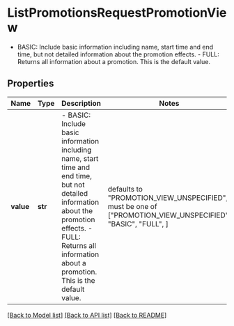 # ListPromotionsRequestPromotionView

 - BASIC: Include basic information including name, start time and end time, but not detailed information about the promotion effects.  - FULL: Returns all information about a promotion. This is the default value.

## Properties
Name | Type | Description | Notes
------------ | ------------- | ------------- | -------------
**value** | **str** |  - BASIC: Include basic information including name, start time and end time, but not detailed information about the promotion effects.  - FULL: Returns all information about a promotion. This is the default value. | defaults to "PROMOTION_VIEW_UNSPECIFIED",  must be one of ["PROMOTION_VIEW_UNSPECIFIED", "BASIC", "FULL", ]

[[Back to Model list]](../README.md#documentation-for-models) [[Back to API list]](../README.md#documentation-for-api-endpoints) [[Back to README]](../README.md)


